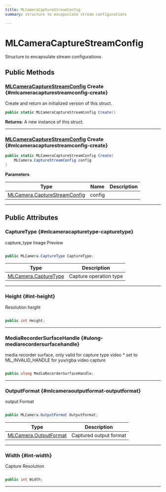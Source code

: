 ```yaml
---
title: MLCameraCaptureStreamConfig
summary: structure to encapsulate stream configurations 

---
```


# MLCameraCaptureStreamConfig




Structure to encapsulate stream configurations   





## Public Methods

### [MLCameraCaptureStreamConfig](/versioned_docs/version-14-Jun-2023/unity-api/api/UnityEngine.XR.MagicLeap/MLCameraBase/NativeBindings/UnityEngine.XR.MagicLeap.MLCameraBase.NativeBindings.MLCameraCaptureStreamConfig.md) Create {#mlcameracapturestreamconfig-create}

Create and return an initialized version of this struct. 

```csharp
public static MLCameraCaptureStreamConfig Create()
```






**Returns**: A new instance of this struct.



-----------

### [MLCameraCaptureStreamConfig](/versioned_docs/version-14-Jun-2023/unity-api/api/UnityEngine.XR.MagicLeap/MLCameraBase/NativeBindings/UnityEngine.XR.MagicLeap.MLCameraBase.NativeBindings.MLCameraCaptureStreamConfig.md) Create {#mlcameracapturestreamconfig-create}

```csharp
public static MLCameraCaptureStreamConfig Create(
    MLCamera.CaptureStreamConfig config
)
```


**Parameters**

| Type | Name  | Description  | 
|--|--|--|
| [MLCamera.CaptureStreamConfig](/versioned_docs/version-14-Jun-2023/unity-api/api/UnityEngine.XR.MagicLeap/MLCameraBase/UnityEngine.XR.MagicLeap.MLCameraBase.CaptureStreamConfig.md) |config||






-----------

## Public Attributes

### CaptureType {#mlcameracapturetype-capturetype}

capture&#95;type Image Preview 

```csharp

public MLCamera.CaptureType CaptureType;

```

| Type | Description  | 
|--|--|
| [MLCamera.CaptureType](/versioned_docs/version-14-Jun-2023/unity-api/api/UnityEngine.XR.MagicLeap/MLCameraBase/UnityEngine.XR.MagicLeap.MLCameraBase.md#enums-capturetype) | Capture operation type  |





-----------

### Height {#int-height}

Resolution height 

```csharp

public int Height;

```






-----------

### MediaRecorderSurfaceHandle {#ulong-mediarecordersurfacehandle}

media recorder surface, only valid for capture type video &#42; set to ML&#95;INVALID&#95;HANDLE for yuv/rgba video capture 

```csharp

public ulong MediaRecorderSurfaceHandle;

```






-----------

### OutputFormat {#mlcameraoutputformat-outputformat}

output Format 

```csharp

public MLCamera.OutputFormat OutputFormat;

```

| Type | Description  | 
|--|--|
| [MLCamera.OutputFormat](/versioned_docs/version-14-Jun-2023/unity-api/api/UnityEngine.XR.MagicLeap/MLCameraBase/UnityEngine.XR.MagicLeap.MLCameraBase.md#enums-outputformat) | Captured output format  |





-----------

### Width {#int-width}

Capture Resolution 

```csharp

public int Width;

```






-----------

